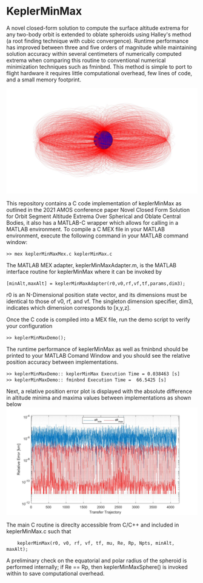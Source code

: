 # KeplerMinMax
A novel closed-form solution to compute the surface altitude extrema for any two-body orbit is extended to oblate spheroids using Halley's method (a root finding technique with cubic convergence). Runtime performance has improved between three and five orders of magnitude while maintaining solution accuracy within several centimeters of numerically computed extrema when comparing this routine to conventional numerical minimization techniques such as fminbnd.  This method is simple to port to flight hardware it requires little computational overhead, few lines of code, and a small memory footprint.


![GitHub Logo](trajectories.jpg)

This repository contains a C code implementation of keplerMinMax as outlined in the 2021 AMOS conference paper Novel Closed Form Solution for Orbit Segment Altitude Extrema Over Spherical and Oblate Central Bodies, it also has a MATLAB-C wrapper which allows for calling in a MATLAB environment. To compile a C MEX file in your MATLAB environment, execute the following command in your MATLAB command window:

    >> mex keplerMinMaxMex.c keplerMinMax.c
    
The MATLAB MEX adapter, keplerMinMaxAdapter.m, is the MATLAB interface routine for keplerMinMax where it can be invoked by

    [minAlt,maxAlt] = keplerMinMaxAdapter(r0,v0,rf,vf,tf,params,dim3);
    
r0 is an N-Dimensional position state vector, and its dimensions must be identical to those of v0, rf, and vf.  The singleton dimension specifier, dim3, indicates which dimension corresponds to [x,y,z].    
    
    
Once the C code is compiled into a MEX file, run the demo script to verify your configuration

    >> keplerMinMaxDemo();
    
    
The runtime performance of keplerMinMax as well as fminbnd should be printed to your MATLAB Comand Window and you should see the relative position accuracy between implementations.

    >> keplerMinMaxDemo:: keplerMinMax Execution Time = 0.038463 [s]
    >> keplerMinMaxDemo:: fminbnd Execution Time =  66.5425 [s]

Next, a relative position error plot is displayed with the absolute difference in altitude minima and maxima values between implementations as shown below
![GitHub Logo](relPosErrOblate.jpg)


The main C routine is direclty accessible from C/C++ and included in keplerMinMax.c such that

        keplerMinMax(r0, v0, rf, vf, tf, mu, Re, Rp, Npts, minAlt, maxAlt);

A preliminary check on the equatorial and polar radius of the spheroid is performed internally; if Re == Rp, then keplerMinMaxSphere() is invoked within to save computational overhead. 

